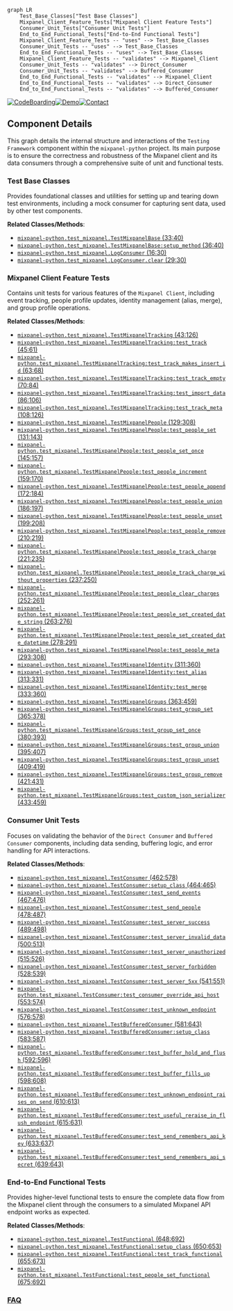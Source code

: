 ```mermaid
graph LR
    Test_Base_Classes["Test Base Classes"]
    Mixpanel_Client_Feature_Tests["Mixpanel Client Feature Tests"]
    Consumer_Unit_Tests["Consumer Unit Tests"]
    End_to_End_Functional_Tests["End-to-End Functional Tests"]
    Mixpanel_Client_Feature_Tests -- "uses" --> Test_Base_Classes
    Consumer_Unit_Tests -- "uses" --> Test_Base_Classes
    End_to_End_Functional_Tests -- "uses" --> Test_Base_Classes
    Mixpanel_Client_Feature_Tests -- "validates" --> Mixpanel_Client
    Consumer_Unit_Tests -- "validates" --> Direct_Consumer
    Consumer_Unit_Tests -- "validates" --> Buffered_Consumer
    End_to_End_Functional_Tests -- "validates" --> Mixpanel_Client
    End_to_End_Functional_Tests -- "validates" --> Direct_Consumer
    End_to_End_Functional_Tests -- "validates" --> Buffered_Consumer
```
[![CodeBoarding](https://img.shields.io/badge/Generated%20by-CodeBoarding-9cf?style=flat-square)](https://github.com/CodeBoarding/GeneratedOnBoardings)[![Demo](https://img.shields.io/badge/Try%20our-Demo-blue?style=flat-square)](https://www.codeboarding.org/demo)[![Contact](https://img.shields.io/badge/Contact%20us%20-%20contact@codeboarding.org-lightgrey?style=flat-square)](mailto:contact@codeboarding.org)

## Component Details

This graph details the internal structure and interactions of the `Testing Framework` component within the `mixpanel-python` project. Its main purpose is to ensure the correctness and robustness of the Mixpanel client and its data consumers through a comprehensive suite of unit and functional tests.

### Test Base Classes
Provides foundational classes and utilities for setting up and tearing down test environments, including a mock consumer for capturing sent data, used by other test components.


**Related Classes/Methods**:

- <a href="https://github.com/mixpanel/mixpanel-python/blob/master/test_mixpanel.py#L33-L40" target="_blank" rel="noopener noreferrer">`mixpanel-python.test_mixpanel.TestMixpanelBase` (33:40)</a>
- <a href="https://github.com/mixpanel/mixpanel-python/blob/master/test_mixpanel.py#L36-L40" target="_blank" rel="noopener noreferrer">`mixpanel-python.test_mixpanel.TestMixpanelBase:setup_method` (36:40)</a>
- <a href="https://github.com/mixpanel/mixpanel-python/blob/master/test_mixpanel.py#L16-L30" target="_blank" rel="noopener noreferrer">`mixpanel-python.test_mixpanel.LogConsumer` (16:30)</a>
- <a href="https://github.com/mixpanel/mixpanel-python/blob/master/test_mixpanel.py#L29-L30" target="_blank" rel="noopener noreferrer">`mixpanel-python.test_mixpanel.LogConsumer.clear` (29:30)</a>


### Mixpanel Client Feature Tests
Contains unit tests for various features of the `Mixpanel Client`, including event tracking, people profile updates, identity management (alias, merge), and group profile operations.


**Related Classes/Methods**:

- <a href="https://github.com/mixpanel/mixpanel-python/blob/master/test_mixpanel.py#L43-L126" target="_blank" rel="noopener noreferrer">`mixpanel-python.test_mixpanel.TestMixpanelTracking` (43:126)</a>
- <a href="https://github.com/mixpanel/mixpanel-python/blob/master/test_mixpanel.py#L45-L61" target="_blank" rel="noopener noreferrer">`mixpanel-python.test_mixpanel.TestMixpanelTracking:test_track` (45:61)</a>
- <a href="https://github.com/mixpanel/mixpanel-python/blob/master/test_mixpanel.py#L63-L68" target="_blank" rel="noopener noreferrer">`mixpanel-python.test_mixpanel.TestMixpanelTracking:test_track_makes_insert_id` (63:68)</a>
- <a href="https://github.com/mixpanel/mixpanel-python/blob/master/test_mixpanel.py#L70-L84" target="_blank" rel="noopener noreferrer">`mixpanel-python.test_mixpanel.TestMixpanelTracking:test_track_empty` (70:84)</a>
- <a href="https://github.com/mixpanel/mixpanel-python/blob/master/test_mixpanel.py#L86-L106" target="_blank" rel="noopener noreferrer">`mixpanel-python.test_mixpanel.TestMixpanelTracking:test_import_data` (86:106)</a>
- <a href="https://github.com/mixpanel/mixpanel-python/blob/master/test_mixpanel.py#L108-L126" target="_blank" rel="noopener noreferrer">`mixpanel-python.test_mixpanel.TestMixpanelTracking:test_track_meta` (108:126)</a>
- <a href="https://github.com/mixpanel/mixpanel-python/blob/master/test_mixpanel.py#L129-L308" target="_blank" rel="noopener noreferrer">`mixpanel-python.test_mixpanel.TestMixpanelPeople` (129:308)</a>
- <a href="https://github.com/mixpanel/mixpanel-python/blob/master/test_mixpanel.py#L131-L143" target="_blank" rel="noopener noreferrer">`mixpanel-python.test_mixpanel.TestMixpanelPeople:test_people_set` (131:143)</a>
- <a href="https://github.com/mixpanel/mixpanel-python/blob/master/test_mixpanel.py#L145-L157" target="_blank" rel="noopener noreferrer">`mixpanel-python.test_mixpanel.TestMixpanelPeople:test_people_set_once` (145:157)</a>
- <a href="https://github.com/mixpanel/mixpanel-python/blob/master/test_mixpanel.py#L159-L170" target="_blank" rel="noopener noreferrer">`mixpanel-python.test_mixpanel.TestMixpanelPeople:test_people_increment` (159:170)</a>
- <a href="https://github.com/mixpanel/mixpanel-python/blob/master/test_mixpanel.py#L172-L184" target="_blank" rel="noopener noreferrer">`mixpanel-python.test_mixpanel.TestMixpanelPeople:test_people_append` (172:184)</a>
- <a href="https://github.com/mixpanel/mixpanel-python/blob/master/test_mixpanel.py#L186-L197" target="_blank" rel="noopener noreferrer">`mixpanel-python.test_mixpanel.TestMixpanelPeople:test_people_union` (186:197)</a>
- <a href="https://github.com/mixpanel/mixpanel-python/blob/master/test_mixpanel.py#L199-L208" target="_blank" rel="noopener noreferrer">`mixpanel-python.test_mixpanel.TestMixpanelPeople:test_people_unset` (199:208)</a>
- <a href="https://github.com/mixpanel/mixpanel-python/blob/master/test_mixpanel.py#L210-L219" target="_blank" rel="noopener noreferrer">`mixpanel-python.test_mixpanel.TestMixpanelPeople:test_people_remove` (210:219)</a>
- <a href="https://github.com/mixpanel/mixpanel-python/blob/master/test_mixpanel.py#L221-L235" target="_blank" rel="noopener noreferrer">`mixpanel-python.test_mixpanel.TestMixpanelPeople:test_people_track_charge` (221:235)</a>
- <a href="https://github.com/mixpanel/mixpanel-python/blob/master/test_mixpanel.py#L237-L250" target="_blank" rel="noopener noreferrer">`mixpanel-python.test_mixpanel.TestMixpanelPeople:test_people_track_charge_without_properties` (237:250)</a>
- <a href="https://github.com/mixpanel/mixpanel-python/blob/master/test_mixpanel.py#L252-L261" target="_blank" rel="noopener noreferrer">`mixpanel-python.test_mixpanel.TestMixpanelPeople:test_people_clear_charges` (252:261)</a>
- <a href="https://github.com/mixpanel/mixpanel-python/blob/master/test_mixpanel.py#L263-L276" target="_blank" rel="noopener noreferrer">`mixpanel-python.test_mixpanel.TestMixpanelPeople:test_people_set_created_date_string` (263:276)</a>
- <a href="https://github.com/mixpanel/mixpanel-python/blob/master/test_mixpanel.py#L278-L291" target="_blank" rel="noopener noreferrer">`mixpanel-python.test_mixpanel.TestMixpanelPeople:test_people_set_created_date_datetime` (278:291)</a>
- <a href="https://github.com/mixpanel/mixpanel-python/blob/master/test_mixpanel.py#L293-L308" target="_blank" rel="noopener noreferrer">`mixpanel-python.test_mixpanel.TestMixpanelPeople:test_people_meta` (293:308)</a>
- <a href="https://github.com/mixpanel/mixpanel-python/blob/master/test_mixpanel.py#L311-L360" target="_blank" rel="noopener noreferrer">`mixpanel-python.test_mixpanel.TestMixpanelIdentity` (311:360)</a>
- <a href="https://github.com/mixpanel/mixpanel-python/blob/master/test_mixpanel.py#L313-L331" target="_blank" rel="noopener noreferrer">`mixpanel-python.test_mixpanel.TestMixpanelIdentity:test_alias` (313:331)</a>
- <a href="https://github.com/mixpanel/mixpanel-python/blob/master/test_mixpanel.py#L333-L360" target="_blank" rel="noopener noreferrer">`mixpanel-python.test_mixpanel.TestMixpanelIdentity:test_merge` (333:360)</a>
- <a href="https://github.com/mixpanel/mixpanel-python/blob/master/test_mixpanel.py#L363-L459" target="_blank" rel="noopener noreferrer">`mixpanel-python.test_mixpanel.TestMixpanelGroups` (363:459)</a>
- <a href="https://github.com/mixpanel/mixpanel-python/blob/master/test_mixpanel.py#L365-L378" target="_blank" rel="noopener noreferrer">`mixpanel-python.test_mixpanel.TestMixpanelGroups:test_group_set` (365:378)</a>
- <a href="https://github.com/mixpanel/mixpanel-python/blob/master/test_mixpanel.py#L380-L393" target="_blank" rel="noopener noreferrer">`mixpanel-python.test_mixpanel.TestMixpanelGroups:test_group_set_once` (380:393)</a>
- <a href="https://github.com/mixpanel/mixpanel-python/blob/master/test_mixpanel.py#L395-L407" target="_blank" rel="noopener noreferrer">`mixpanel-python.test_mixpanel.TestMixpanelGroups:test_group_union` (395:407)</a>
- <a href="https://github.com/mixpanel/mixpanel-python/blob/master/test_mixpanel.py#L409-L419" target="_blank" rel="noopener noreferrer">`mixpanel-python.test_mixpanel.TestMixpanelGroups:test_group_unset` (409:419)</a>
- <a href="https://github.com/mixpanel/mixpanel-python/blob/master/test_mixpanel.py#L421-L431" target="_blank" rel="noopener noreferrer">`mixpanel-python.test_mixpanel.TestMixpanelGroups:test_group_remove` (421:431)</a>
- <a href="https://github.com/mixpanel/mixpanel-python/blob/master/test_mixpanel.py#L433-L459" target="_blank" rel="noopener noreferrer">`mixpanel-python.test_mixpanel.TestMixpanelGroups:test_custom_json_serializer` (433:459)</a>


### Consumer Unit Tests
Focuses on validating the behavior of the `Direct Consumer` and `Buffered Consumer` components, including data sending, buffering logic, and error handling for API interactions.


**Related Classes/Methods**:

- <a href="https://github.com/mixpanel/mixpanel-python/blob/master/test_mixpanel.py#L462-L578" target="_blank" rel="noopener noreferrer">`mixpanel-python.test_mixpanel.TestConsumer` (462:578)</a>
- <a href="https://github.com/mixpanel/mixpanel-python/blob/master/test_mixpanel.py#L464-L465" target="_blank" rel="noopener noreferrer">`mixpanel-python.test_mixpanel.TestConsumer:setup_class` (464:465)</a>
- <a href="https://github.com/mixpanel/mixpanel-python/blob/master/test_mixpanel.py#L467-L476" target="_blank" rel="noopener noreferrer">`mixpanel-python.test_mixpanel.TestConsumer:test_send_events` (467:476)</a>
- <a href="https://github.com/mixpanel/mixpanel-python/blob/master/test_mixpanel.py#L478-L487" target="_blank" rel="noopener noreferrer">`mixpanel-python.test_mixpanel.TestConsumer:test_send_people` (478:487)</a>
- <a href="https://github.com/mixpanel/mixpanel-python/blob/master/test_mixpanel.py#L489-L498" target="_blank" rel="noopener noreferrer">`mixpanel-python.test_mixpanel.TestConsumer:test_server_success` (489:498)</a>
- <a href="https://github.com/mixpanel/mixpanel-python/blob/master/test_mixpanel.py#L500-L513" target="_blank" rel="noopener noreferrer">`mixpanel-python.test_mixpanel.TestConsumer:test_server_invalid_data` (500:513)</a>
- <a href="https://github.com/mixpanel/mixpanel-python/blob/master/test_mixpanel.py#L515-L526" target="_blank" rel="noopener noreferrer">`mixpanel-python.test_mixpanel.TestConsumer:test_server_unauthorized` (515:526)</a>
- <a href="https://github.com/mixpanel/mixpanel-python/blob/master/test_mixpanel.py#L528-L539" target="_blank" rel="noopener noreferrer">`mixpanel-python.test_mixpanel.TestConsumer:test_server_forbidden` (528:539)</a>
- <a href="https://github.com/mixpanel/mixpanel-python/blob/master/test_mixpanel.py#L541-L551" target="_blank" rel="noopener noreferrer">`mixpanel-python.test_mixpanel.TestConsumer:test_server_5xx` (541:551)</a>
- <a href="https://github.com/mixpanel/mixpanel-python/blob/master/test_mixpanel.py#L553-L574" target="_blank" rel="noopener noreferrer">`mixpanel-python.test_mixpanel.TestConsumer:test_consumer_override_api_host` (553:574)</a>
- <a href="https://github.com/mixpanel/mixpanel-python/blob/master/test_mixpanel.py#L576-L578" target="_blank" rel="noopener noreferrer">`mixpanel-python.test_mixpanel.TestConsumer:test_unknown_endpoint` (576:578)</a>
- <a href="https://github.com/mixpanel/mixpanel-python/blob/master/test_mixpanel.py#L581-L643" target="_blank" rel="noopener noreferrer">`mixpanel-python.test_mixpanel.TestBufferedConsumer` (581:643)</a>
- <a href="https://github.com/mixpanel/mixpanel-python/blob/master/test_mixpanel.py#L583-L587" target="_blank" rel="noopener noreferrer">`mixpanel-python.test_mixpanel.TestBufferedConsumer:setup_class` (583:587)</a>
- <a href="https://github.com/mixpanel/mixpanel-python/blob/master/test_mixpanel.py#L592-L596" target="_blank" rel="noopener noreferrer">`mixpanel-python.test_mixpanel.TestBufferedConsumer:test_buffer_hold_and_flush` (592:596)</a>
- <a href="https://github.com/mixpanel/mixpanel-python/blob/master/test_mixpanel.py#L598-L608" target="_blank" rel="noopener noreferrer">`mixpanel-python.test_mixpanel.TestBufferedConsumer:test_buffer_fills_up` (598:608)</a>
- <a href="https://github.com/mixpanel/mixpanel-python/blob/master/test_mixpanel.py#L610-L613" target="_blank" rel="noopener noreferrer">`mixpanel-python.test_mixpanel.TestBufferedConsumer:test_unknown_endpoint_raises_on_send` (610:613)</a>
- <a href="https://github.com/mixpanel/mixpanel-python/blob/master/test_mixpanel.py#L615-L631" target="_blank" rel="noopener noreferrer">`mixpanel-python.test_mixpanel.TestBufferedConsumer:test_useful_reraise_in_flush_endpoint` (615:631)</a>
- <a href="https://github.com/mixpanel/mixpanel-python/blob/master/test_mixpanel.py#L633-L637" target="_blank" rel="noopener noreferrer">`mixpanel-python.test_mixpanel.TestBufferedConsumer:test_send_remembers_api_key` (633:637)</a>
- <a href="https://github.com/mixpanel/mixpanel-python/blob/master/test_mixpanel.py#L639-L643" target="_blank" rel="noopener noreferrer">`mixpanel-python.test_mixpanel.TestBufferedConsumer:test_send_remembers_api_secret` (639:643)</a>


### End-to-End Functional Tests
Provides higher-level functional tests to ensure the complete data flow from the Mixpanel client through the consumers to a simulated Mixpanel API endpoint works as expected.


**Related Classes/Methods**:

- <a href="https://github.com/mixpanel/mixpanel-python/blob/master/test_mixpanel.py#L648-L692" target="_blank" rel="noopener noreferrer">`mixpanel-python.test_mixpanel.TestFunctional` (648:692)</a>
- <a href="https://github.com/mixpanel/mixpanel-python/blob/master/test_mixpanel.py#L650-L653" target="_blank" rel="noopener noreferrer">`mixpanel-python.test_mixpanel.TestFunctional:setup_class` (650:653)</a>
- <a href="https://github.com/mixpanel/mixpanel-python/blob/master/test_mixpanel.py#L655-L673" target="_blank" rel="noopener noreferrer">`mixpanel-python.test_mixpanel.TestFunctional:test_track_functional` (655:673)</a>
- <a href="https://github.com/mixpanel/mixpanel-python/blob/master/test_mixpanel.py#L675-L692" target="_blank" rel="noopener noreferrer">`mixpanel-python.test_mixpanel.TestFunctional:test_people_set_functional` (675:692)</a>




### [FAQ](https://github.com/CodeBoarding/GeneratedOnBoardings/tree/main?tab=readme-ov-file#faq)